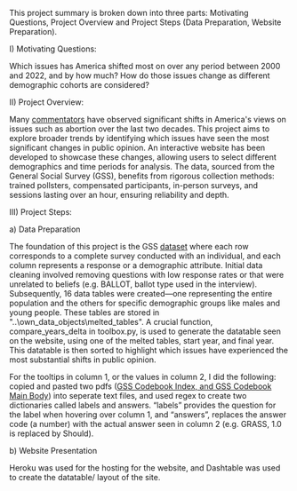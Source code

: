 This project summary is broken down into three parts: Motivating Questions, Project Overview and Project Steps (Data Preparation, Website Preparation).

I) Motivating Questions:

Which issues has America shifted most on over any period between 2000 and 2022, and by how much? How do those issues change as different demographic cohorts are considered?

II) Project Overview:

Many [commentators](url) have observed significant shifts in America's views on issues such as abortion over the last two decades. This project aims to explore broader trends by identifying which issues have seen the most significant changes in public opinion. An interactive website has been developed to showcase these changes, allowing users to select different demographics and time periods for analysis. The data, sourced from the General Social Survey (GSS), benefits from rigorous collection methods: trained pollsters, compensated participants, in-person surveys, and sessions lasting over an hour, ensuring reliability and depth.

III) Project Steps:

a) Data Preparation

The foundation of this project is the GSS [dataset](url) where each row corresponds to a complete survey conducted with an individual, and each column represents a response or a demographic attribute. Initial data cleaning involved removing questions with low response rates or that were unrelated to beliefs (e.g. BALLOT, ballot type used in the interview). Subsequently, 16 data tables were created—one representing the entire population and the others for specific demographic groups like males and young people. These tables are stored in "..\own_data_objects\melted_tables". A crucial function, compare_years_delta in toolbox.py, is used to generate the datatable seen on the website, using one of the melted tables, start year, and final year. This datatable is then sorted to highlight which issues have experienced the most substantial shifts in public opinion.

For the tooltips in column 1, or the values in column 2, I did the following: copied and pasted two pdfs ([GSS Codebook Index, and GSS Codebook Main Body](url)) into seperate text files, and used regex to create two dictionaries called labels and answers. “labels” provides the question for the label when hovering over column 1, and “answers”, replaces the answer code (a number) with the actual answer seen in column 2 (e.g. GRASS, 1.0 is replaced by Should).

b) Website Presentation

Heroku was used for the hosting for the website, and Dashtable was used to create the datatable/ layout of the site. 
